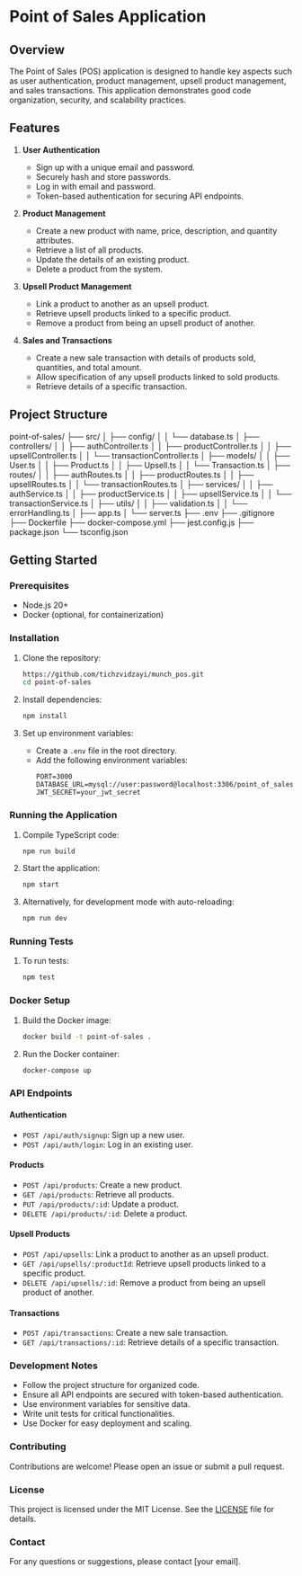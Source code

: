 # Point of Sales Application

## Overview

The Point of Sales (POS) application is designed to handle key aspects such as user authentication, product management, upsell product management, and sales transactions. This application demonstrates good code organization, security, and scalability practices.

## Features

1. **User Authentication**
    - Sign up with a unique email and password.
    - Securely hash and store passwords.
    - Log in with email and password.
    - Token-based authentication for securing API endpoints.

2. **Product Management**
    - Create a new product with name, price, description, and quantity attributes.
    - Retrieve a list of all products.
    - Update the details of an existing product.
    - Delete a product from the system.

3. **Upsell Product Management**
    - Link a product to another as an upsell product.
    - Retrieve upsell products linked to a specific product.
    - Remove a product from being an upsell product of another.

4. **Sales and Transactions**
    - Create a new sale transaction with details of products sold, quantities, and total amount.
    - Allow specification of any upsell products linked to sold products.
    - Retrieve details of a specific transaction.

## Project Structure
point-of-sales/
├── src/
│ ├── config/
│ │ └── database.ts
│ ├── controllers/
│ │ ├── authController.ts
│ │ ├── productController.ts
│ │ ├── upsellController.ts
│ │ └── transactionController.ts
│ ├── models/
│ │ ├── User.ts
│ │ ├── Product.ts
│ │ ├── Upsell.ts
│ │ └── Transaction.ts
│ ├── routes/
│ │ ├── authRoutes.ts
│ │ ├── productRoutes.ts
│ │ ├── upsellRoutes.ts
│ │ └── transactionRoutes.ts
│ ├── services/
│ │ ├── authService.ts
│ │ ├── productService.ts
│ │ ├── upsellService.ts
│ │ └── transactionService.ts
│ ├── utils/
│ │ ├── validation.ts
│ │ └── errorHandling.ts
│ ├── app.ts
│ └── server.ts
├── .env
├── .gitignore
├── Dockerfile
├── docker-compose.yml
├── jest.config.js
├── package.json
└── tsconfig.json


## Getting Started

### Prerequisites

- Node.js 20+
- Docker (optional, for containerization)

### Installation

1. Clone the repository:
    ```sh
    https://github.com/tichzvidzayi/munch_pos.git
    cd point-of-sales
    ```

2. Install dependencies:
    ```sh
    npm install
    ```

3. Set up environment variables:
    - Create a `.env` file in the root directory.
    - Add the following environment variables:
      ```
      PORT=3000
      DATABASE_URL=mysql://user:password@localhost:3306/point_of_sales
      JWT_SECRET=your_jwt_secret
      ```

### Running the Application

1. Compile TypeScript code:
    ```sh
    npm run build
    ```

2. Start the application:
    ```sh
    npm start
    ```

3. Alternatively, for development mode with auto-reloading:
    ```sh
    npm run dev
    ```

### Running Tests

1. To run tests:
    ```sh
    npm test
    ```

### Docker Setup

1. Build the Docker image:
    ```sh
    docker build -t point-of-sales .
    ```

2. Run the Docker container:
    ```sh
    docker-compose up
    ```

### API Endpoints

#### Authentication

- `POST /api/auth/signup`: Sign up a new user.
- `POST /api/auth/login`: Log in an existing user.

#### Products

- `POST /api/products`: Create a new product.
- `GET /api/products`: Retrieve all products.
- `PUT /api/products/:id`: Update a product.
- `DELETE /api/products/:id`: Delete a product.

#### Upsell Products

- `POST /api/upsells`: Link a product to another as an upsell product.
- `GET /api/upsells/:productId`: Retrieve upsell products linked to a specific product.
- `DELETE /api/upsells/:id`: Remove a product from being an upsell product of another.

#### Transactions

- `POST /api/transactions`: Create a new sale transaction.
- `GET /api/transactions/:id`: Retrieve details of a specific transaction.

### Development Notes

- Follow the project structure for organized code.
- Ensure all API endpoints are secured with token-based authentication.
- Use environment variables for sensitive data.
- Write unit tests for critical functionalities.
- Use Docker for easy deployment and scaling.

### Contributing

Contributions are welcome! Please open an issue or submit a pull request.

### License

This project is licensed under the MIT License. See the [LICENSE](LICENSE) file for details.

### Contact

For any questions or suggestions, please contact [your email].



